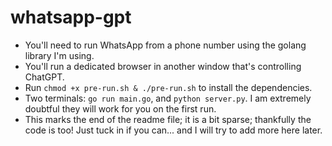# whatsapp-gpt
* You'll need to run WhatsApp from a phone number using the golang library I'm using.
* You'll run a dedicated browser in another window that's controlling ChatGPT.
* Run `chmod +x pre-run.sh & ./pre-run.sh` to install the dependencies.
* Two terminals: `go run main.go`, and `python server.py`. I am extremely doubtful they will work for you on the first run.
* This marks the end of the readme file; it is a bit sparse; thankfully the code is too! Just tuck in if you can... and I will try to add more here later.
